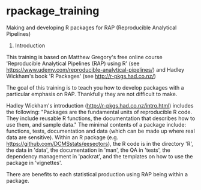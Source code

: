 # rpackage_training
Making and developing R packages for RAP (Reproducible Analytical Pipelines)

1. Introduction

This training is based on Matthew Gregory's free online course 'Reproducible Analytical Pipelines (RAP) using R' (see https://www.udemy.com/reproducible-analytical-pipelines/) and Hadley Wickham's book 'R Packages' (see http://r-pkgs.had.co.nz/)

The goal of this training is to teach you how to develop packages with a particular emphasis on RAP. Thankfully they are not difficult to make.

Hadley Wickham's introduction (http://r-pkgs.had.co.nz/intro.html) includes the following: "Packages are the fundamental units of reproducible R code. They include reusable R functions, the documentation that describes how to use them, and sample data."  The minimal contents of a package include: functions, tests, documentation and data (which can be made up where real data are sensitive). Within an R package (e.g. https://github.com/DCMSstats/eesectors), the R code is in the directory 'R', the data in 'data', the documentation in 'man', the QA in 'tests', the dependency management in 'packrat', and the templates on how to use the package in 'vignettes'.

There are benefits to each statistical production using RAP being within a package.   

